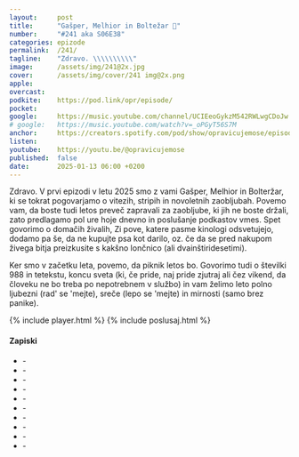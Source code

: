 ```yaml
---
layout: 	post
title:  	"Gašper, Melhior in Boltežar 👑"
number: 	"#241 aka S06E38"
categories:	epizode
permalink:	/241/
tagline: 	"Zdravo. \\\\\\\\\\" 
image:		/assets/img/241@2x.jpg
cover:		/assets/img/cover/241 img@2x.png
apple:		
overcast:	
podkite:	https://pod.link/opr/episode/
pocket:		
google:		https://music.youtube.com/channel/UCIEeoGykzM542RWLwgCDoJw
# google:	https://music.youtube.com/watch?v=_oPGyT56S7M
anchor:		https://creators.spotify.com/pod/show/opravicujemose/episodes/Gaper--Melhior-in-Boltear-e2t3eks
listen:		
youtube:	https://youtu.be/@opravicujemose
published:	false
date: 		2025-01-13 06:00 +0200
---
```


Zdravo. V prvi epizodi v letu 2025 smo z vami Gašper, Melhior in Bolteržar, ki se tokrat pogovarjamo o vitezih, stripih in novoletnih zaobljubah. Povemo vam, da boste tudi letos preveč zapravali za zaobljube, ki jih ne boste držali, zato predlagamo pol ure hoje dnevno in poslušanje podkastov vmes. Spet govorimo o domačih živalih, Zi pove, katere pasme kinologi odsvetujejo, dodamo pa še, da ne kupujte psa kot darilo, oz. če da se pred nakupom živega bitja preizkusite s kakšno lončnico (ali dvainštiridesetimi). 

Ker smo v začetku leta, povemo, da piknik letos bo. Govorimo tudi o številki 988 in tetekstu, koncu sveta (ki, če pride, naj pride zjutraj ali čez vikend, da človeku ne bo treba po nepotrebnem v službo) in vam želimo leto polno ljubezni (rad' se 'mejte), sreče (lepo se 'mejte) in mirnosti (samo brez panike). 

{% include player.html %}
{% include poslusaj.html %}

<!--break-->

#### Zapiski

- []() - 
- []() - 
- []() - 
- []() - 
- []() - 
- []() - 
- []() - 
- []() - 
- []() - 
- []() - 